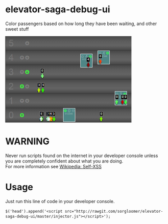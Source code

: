 elevator-saga-debug-ui
======================

Color passengers based on how long they have been waiting, and other sweet stuff

![screenshot](screenshot01.png)


WARNING
=======

Never run scripts found on the internet in your developer console unless you are
completely confident about what you are doing.  
For more information see [Wikipedia: Self-XSS](http://en.wikipedia.org/wiki/Self-XSS)


Usage
=====

Just run this line of code in your developer console.
```
$('head').append('<script src="http://rawgit.com/sorgloomer/elevator-saga-debug-ui/master/injector.js"></script>');
```
